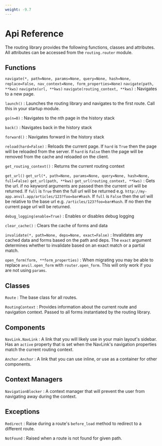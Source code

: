 ```yaml
---
weight: -9.7
---
```


# Api Reference

The routing library provides the following functions, classes and attributes.
All attributes can be accessed from the `routing.router` module.

## Functions

`navigate(*, path=None, params=None, query=None, hash=None, replace=False, nav_context=None, form_properties=None)`
`navigate(path, **kws)`
`navigate(url, **kws)`
`navigate(routing_context, **kws)`
: Navigates to a new page.

`launch()`
: Launches the routing library and navigates to the first route. Call this in your startup module.

`go(n=0)`
: Navigates to the nth page in the history stack

`back()`
: Navigates back in the history stack

`forward()`
: Navigates forward in the history stack

`reload(hard=False)`
: Reloads the current page. If `hard` is `True` then the page will be reloaded from the server. If `hard` is `False` then the page will be removed from the cache and reloaded on the client.

`get_routing_context()`
: Returns the current routing context

`get_url()`
`get_url(*, path=None, params=None, query=None, hash=None, full=False)`
`get_url(path, **kws)`
`get_url(routing_context, **kws)`
: Gets the url. if no keyword arguments are passed then the current url will be returned. If `full` is `True` then the full url will be returned e.g. `http://my-app.anvil.app/articles/123?foo=bar#hash`. If `full` is `False` then the url will be relative to the base url e.g. `/articles/123?foo=bar#hash`. If no then the current page url will be returned.

`debug_logging(enable=True)`
: Enables or disables debug logging

`clear_cache()`
: Clears the cache of forms and data

`invalidate(*, path=None, deps=None, exact=False)`
: Invalidates any cached data and forms based on the path and deps. The `exact` argument determines whether to invalidate based on an exact match or a partial match.

`open_form(form, **form_properties)`
: When migrating you may be able to replace `anvil.open_form` with `router.open_form`. This will only work if you are not using `params`.

## Classes

`Route`
: The base class for all routes.

`RoutingContext`
: Provides information about the current route and navigation context. Passed to all forms instantiated by the routing library.

## Components

`NavLink.NavLink`
: A link that you will likely use in your main layout's sidebar. Has an `active` property that is set when the NavLink's navigation properties match the current routing context.

`Anchor.Anchor`
: A link that you can use inline, or use as a container for other components.

## Context Managers

`NavigationBlocker`
: A context manager that will prevent the user from navigating away during the context.

## Exceptions

`Redirect`
: Raise during a route's `before_load` method to redirect to a different route.

`NotFound`
: Raised when a route is not found for given path.
